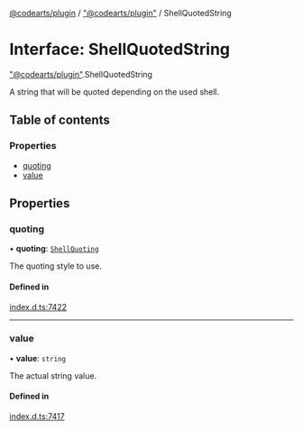 [@codearts/plugin](../README.md) / ["@codearts/plugin"](../modules/_codearts_plugin_.md) / ShellQuotedString

# Interface: ShellQuotedString

["@codearts/plugin"](../modules/_codearts_plugin_.md).ShellQuotedString

A string that will be quoted depending on the used shell.

## Table of contents

### Properties

- [quoting](codearts_plugin_.ShellQuotedString.md#quoting)
- [value](codearts_plugin_.ShellQuotedString.md#value)

## Properties

### quoting

• **quoting**: [`ShellQuoting`](../enums/codearts_plugin_.ShellQuoting.md)

The quoting style to use.

#### Defined in

[index.d.ts:7422](https://github.com/huaweicloud/cloudide-plugin-api/blob/4d28848/index.d.ts#L7422)

___

### value

• **value**: `string`

The actual string value.

#### Defined in

[index.d.ts:7417](https://github.com/huaweicloud/cloudide-plugin-api/blob/4d28848/index.d.ts#L7417)
